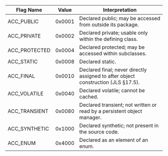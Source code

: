 Flag Name	| Value	| Interpretation
---|---|---
ACC_PUBLIC	| 0x0001	| Declared public; may be accessed from outside its package.
ACC_PRIVATE	 | 0x0002	| Declared private; usable only within the defining class.
ACC_PROTECTED	| 0x0004	| Declared protected; may be accessed within subclasses.
ACC_STATIC	| 0x0008	| Declared static.
ACC_FINAL	| 0x0010	| Declared final; never directly assigned to after object construction (JLS §17.5).
ACC_VOLATILE	| 0x0040	| Declared volatile; cannot be cached.
ACC_TRANSIENT	| 0x0080	| Declared transient; not written or read by a persistent object manager.
ACC_SYNTHETIC	| 0x1000	| Declared synthetic; not present in the source code.
ACC_ENUM	| 0x4000	| Declared as an element of an enum.